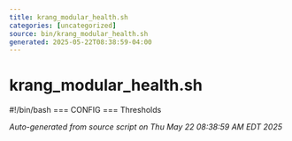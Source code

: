 ```yaml
---
title: krang_modular_health.sh
categories: [uncategorized]
source: bin/krang_modular_health.sh
generated: 2025-05-22T08:38:59-04:00
---
```


# krang_modular_health.sh

#!/bin/bash
=== CONFIG ===
Thresholds

_Auto-generated from source script on Thu May 22 08:38:59 AM EDT 2025_
